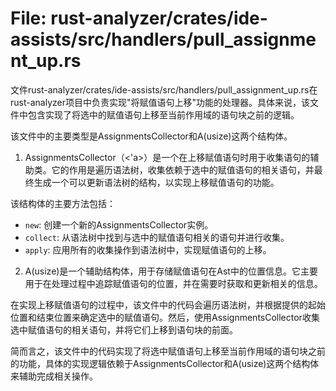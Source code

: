 # File: rust-analyzer/crates/ide-assists/src/handlers/pull_assignment_up.rs

文件rust-analyzer/crates/ide-assists/src/handlers/pull_assignment_up.rs在rust-analyzer项目中负责实现"将赋值语句上移"功能的处理器。具体来说，该文件中包含实现了将选中的赋值语句上移至当前作用域的语句块之前的逻辑。

该文件中的主要类型是AssignmentsCollector和A(usize)这两个结构体。

1. AssignmentsCollector（<'a>）是一个在上移赋值语句时用于收集语句的辅助类。它的作用是遍历语法树，收集依赖于选中的赋值语句的相关语句，并最终生成一个可以更新语法树的结构，以实现上移赋值语句的功能。

该结构体的主要方法包括：

- `new`: 创建一个新的AssignmentsCollector实例。
- `collect`: 从语法树中找到与选中的赋值语句相关的语句并进行收集。
- `apply`: 应用所有的收集操作到语法树中，实现赋值语句的上移。

2. A(usize)是一个辅助结构体，用于存储赋值语句在Ast中的位置信息。它主要用于在处理过程中追踪赋值语句的位置，并在需要时获取和更新相关的信息。

在实现上移赋值语句的过程中，该文件中的代码会遍历语法树，并根据提供的起始位置和结束位置来确定选中的赋值语句。然后，使用AssignmentsCollector收集选中赋值语句的相关语句，并将它们上移到语句块的前面。

简而言之，该文件中的代码实现了将选中赋值语句上移至当前作用域的语句块之前的功能，具体的实现逻辑依赖于AssignmentsCollector和A(usize)这两个结构体来辅助完成相关操作。

